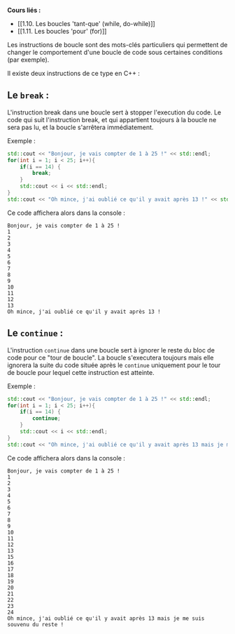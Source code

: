 **Cours liés :** 
- [[1.10. Les boucles 'tant-que' (while, do-while)]]
- [[1.11. Les boucles 'pour' (for)]]

Les instructions de boucle sont des mots-clés particuliers qui permettent de changer le comportement d'une boucle de code sous certaines conditions (par exemple).

Il existe deux instructions de ce type en C++ :

## Le `break` :

L'instruction break dans une boucle sert à stopper l'execution du code. Le code qui suit l'instruction break, et qui appartient toujours à la boucle ne sera pas lu, et la boucle s'arrêtera immédiatement.

Exemple : 
```cpp
std::cout << "Bonjour, je vais compter de 1 à 25 !" << std::endl;
for(int i = 1; i < 25; i++){
	if(i == 14) {
		break;
	}
	std::cout << i << std::endl;
}
std::cout << "Oh mince, j'ai oublié ce qu'il y avait après 13 !" << std::endl;
```

Ce code affichera alors dans la console : 
```
Bonjour, je vais compter de 1 à 25 !
1
2
3
4
5
6
7
8
9
10
11
12
13
Oh mince, j'ai oublié ce qu'il y avait après 13 !
```

## Le `continue` :

L'instruction `continue` dans une boucle sert à ignorer le reste du bloc de code pour ce "tour de boucle". La boucle s'executera toujours mais elle ignorera la suite du code située après le `continue` uniquement pour le tour de boucle pour lequel cette instruction est atteinte.

Exemple : 
```cpp
std::cout << "Bonjour, je vais compter de 1 à 25 !" << std::endl;
for(int i = 1; i < 25; i++){
	if(i == 14) {
		continue;
	}
	std::cout << i << std::endl;
}
std::cout << "Oh mince, j'ai oublié ce qu'il y avait après 13 mais je me suis souvenu du reste !" << std::endl;
```

Ce code affichera alors dans la console : 
```
Bonjour, je vais compter de 1 à 25 !
1
2
3
4
5
6
7
8
9
10
11
12
13
15
16
17
18
19
20
21
22
23
24
Oh mince, j'ai oublié ce qu'il y avait après 13 mais je me suis souvenu du reste !
```
